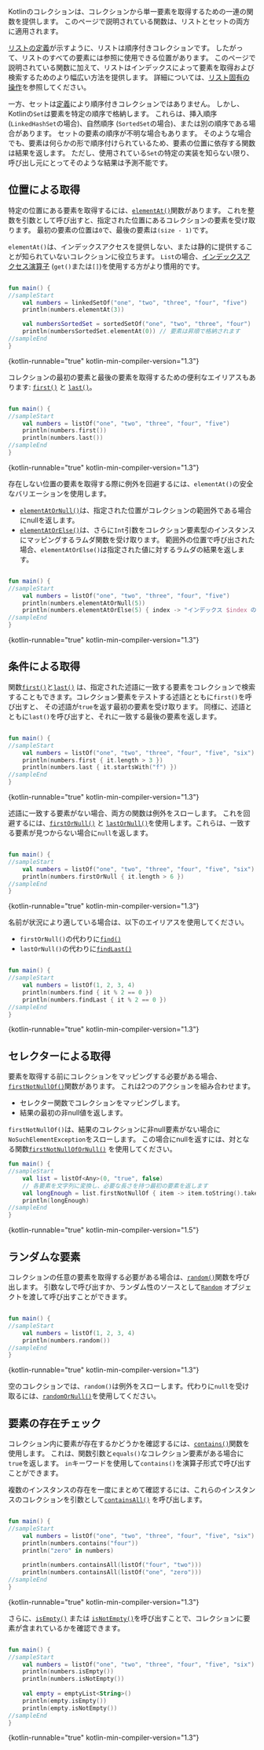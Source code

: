 [//]: # (title: 単一要素の取得)

Kotlinのコレクションは、コレクションから単一要素を取得するための一連の関数を提供します。
このページで説明されている関数は、リストとセットの両方に適用されます。

[リストの定義](collections-overview.md)が示すように、リストは順序付きコレクションです。
したがって、リストのすべての要素には参照に使用できる位置があります。
このページで説明されている関数に加えて、リストはインデックスによって要素を取得および検索するためのより幅広い方法を提供します。
詳細については、[リスト固有の操作](list-operations.md)を参照してください。

一方、セットは[定義](collections-overview.md)により順序付きコレクションではありません。
しかし、Kotlinの`Set`は要素を特定の順序で格納します。
これらは、挿入順序 (`LinkedHashSet`の場合)、自然順序 (`SortedSet`の場合)、または別の順序である場合があります。
セットの要素の順序が不明な場合もあります。
そのような場合でも、要素は何らかの形で順序付けられているため、要素の位置に依存する関数は結果を返します。
ただし、使用されている`Set`の特定の実装を知らない限り、呼び出し元にとってそのような結果は予測不能です。

## 位置による取得

特定の位置にある要素を取得するには、[`elementAt()`](https://kotlinlang.org/api/latest/jvm/stdlib/kotlin.collections/element-at.html)関数があります。
これを整数を引数として呼び出すと、指定された位置にあるコレクションの要素を受け取ります。
最初の要素の位置は`0`で、最後の要素は`(size - 1)`です。

`elementAt()`は、インデックスアクセスを提供しない、または静的に提供することが知られていないコレクションに役立ちます。
`List`の場合、[インデックスアクセス演算子](list-operations.md#retrieve-elements-by-index) (`get()`または`[]`)を使用する方がより慣用的です。

```kotlin

fun main() {
//sampleStart
    val numbers = linkedSetOf("one", "two", "three", "four", "five")
    println(numbers.elementAt(3))    

    val numbersSortedSet = sortedSetOf("one", "two", "three", "four")
    println(numbersSortedSet.elementAt(0)) // 要素は昇順で格納されます
//sampleEnd
}
```
{kotlin-runnable="true" kotlin-min-compiler-version="1.3"}

コレクションの最初の要素と最後の要素を取得するための便利なエイリアスもあります: [`first()`](https://kotlinlang.org/api/latest/jvm/stdlib/kotlin.collections/first.html)
と [`last()`](https://kotlinlang.org/api/latest/jvm/stdlib/kotlin.collections/last.html)。

```kotlin

fun main() {
//sampleStart
    val numbers = listOf("one", "two", "three", "four", "five")
    println(numbers.first())    
    println(numbers.last())    
//sampleEnd
}
```
{kotlin-runnable="true" kotlin-min-compiler-version="1.3"}

存在しない位置の要素を取得する際に例外を回避するには、`elementAt()`の安全なバリエーションを使用します。

*   [`elementAtOrNull()`](https://kotlinlang.org/api/latest/jvm/stdlib/kotlin.collections/element-at-or-null.html)は、指定された位置がコレクションの範囲外である場合にnullを返します。
*   [`elementAtOrElse()`](https://kotlinlang.org/api/latest/jvm/stdlib/kotlin.collections/element-at-or-else.html)は、さらに`Int`引数をコレクション要素型のインスタンスにマッピングするラムダ関数を受け取ります。
    範囲外の位置で呼び出された場合、`elementAtOrElse()`は指定された値に対するラムダの結果を返します。

```kotlin

fun main() {
//sampleStart
    val numbers = listOf("one", "two", "three", "four", "five")
    println(numbers.elementAtOrNull(5))
    println(numbers.elementAtOrElse(5) { index -> "インデックス $index の値は未定義です"})
//sampleEnd
}
```
{kotlin-runnable="true" kotlin-min-compiler-version="1.3"}

## 条件による取得

関数[`first()`](https://kotlinlang.org/api/latest/jvm/stdlib/kotlin.collections/first.html)と[`last()`](https://kotlinlang.org/api/latest/jvm/stdlib/kotlin.collections/last.html)
は、指定された述語に一致する要素をコレクションで検索することもできます。コレクション要素をテストする述語とともに`first()`を呼び出すと、
その述語が`true`を返す最初の要素を受け取ります。
同様に、述語とともに`last()`を呼び出すと、それに一致する最後の要素を返します。

```kotlin

fun main() {
//sampleStart
    val numbers = listOf("one", "two", "three", "four", "five", "six")
    println(numbers.first { it.length > 3 })
    println(numbers.last { it.startsWith("f") })
//sampleEnd
}
```
{kotlin-runnable="true" kotlin-min-compiler-version="1.3"}

述語に一致する要素がない場合、両方の関数は例外をスローします。
これを回避するには、[`firstOrNull()`](https://kotlinlang.org/api/latest/jvm/stdlib/kotlin.collections/first-or-null.html)
と [`lastOrNull()`](https://kotlinlang.org/api/latest/jvm/stdlib/kotlin.collections/last-or-null.html)を使用します。これらは、一致する要素が見つからない場合に`null`を返します。

```kotlin

fun main() {
//sampleStart
    val numbers = listOf("one", "two", "three", "four", "five", "six")
    println(numbers.firstOrNull { it.length > 6 })
//sampleEnd
}
```
{kotlin-runnable="true" kotlin-min-compiler-version="1.3"}

名前が状況により適している場合は、以下のエイリアスを使用してください。

*   `firstOrNull()`の代わりに[`find()`](https://kotlinlang.org/api/latest/jvm/stdlib/kotlin.collections/find.html)
*   `lastOrNull()`の代わりに[`findLast()`](https://kotlinlang.org/api/latest/jvm/stdlib/kotlin.collections/find-last.html)

```kotlin

fun main() {
//sampleStart
    val numbers = listOf(1, 2, 3, 4)
    println(numbers.find { it % 2 == 0 })
    println(numbers.findLast { it % 2 == 0 })
//sampleEnd
}
```
{kotlin-runnable="true" kotlin-min-compiler-version="1.3"}

## セレクターによる取得

要素を取得する前にコレクションをマッピングする必要がある場合、[`firstNotNullOf()`](https://kotlinlang.org/api/latest/jvm/stdlib/kotlin.collections/first-not-null-of.html)関数があります。
これは2つのアクションを組み合わせます。
*   セレクター関数でコレクションをマッピングします。
*   結果の最初の非null値を返します。

`firstNotNullOf()`は、結果のコレクションに非null要素がない場合に`NoSuchElementException`をスローします。
この場合にnullを返すには、対となる関数[`firstNotNullOfOrNull()`](https://kotlinlang.org/api/latest/jvm/stdlib/kotlin.collections/first-not-null-of-or-null.html)
を使用してください。

```kotlin
fun main() {
//sampleStart
    val list = listOf<Any>(0, "true", false)
    // 各要素を文字列に変換し、必要な長さを持つ最初の要素を返します
    val longEnough = list.firstNotNullOf { item -> item.toString().takeIf { it.length >= 4 } }
    println(longEnough)
//sampleEnd
}
```
{kotlin-runnable="true" kotlin-min-compiler-version="1.5"}

## ランダムな要素

コレクションの任意の要素を取得する必要がある場合は、[`random()`](https://kotlinlang.org/api/latest/jvm/stdlib/kotlin.collections/random.html)関数を呼び出します。
引数なしで呼び出すか、ランダム性のソースとして[`Random`](https://kotlinlang.org/api/latest/jvm/stdlib/kotlin.random/-random/index.html)
オブジェクトを渡して呼び出すことができます。

```kotlin

fun main() {
//sampleStart
    val numbers = listOf(1, 2, 3, 4)
    println(numbers.random())
//sampleEnd
}
```
{kotlin-runnable="true" kotlin-min-compiler-version="1.3"}

空のコレクションでは、`random()`は例外をスローします。代わりに`null`を受け取るには、[`randomOrNull()`](https://kotlinlang.org/api/latest/jvm/stdlib/kotlin.collections/random-or-null.html)を使用してください。

## 要素の存在チェック

コレクション内に要素が存在するかどうかを確認するには、[`contains()`](https://kotlinlang.org/api/latest/jvm/stdlib/kotlin.collections/contains.html)関数を使用します。
これは、関数引数と`equals()`なコレクション要素がある場合に`true`を返します。
`in`キーワードを使用して`contains()`を演算子形式で呼び出すことができます。

複数のインスタンスの存在を一度にまとめて確認するには、これらのインスタンスのコレクションを引数として[`containsAll()`](https://kotlinlang.org/api/latest/jvm/stdlib/kotlin.collections/contains-all.html)
を呼び出します。

```kotlin

fun main() {
//sampleStart
    val numbers = listOf("one", "two", "three", "four", "five", "six")
    println(numbers.contains("four"))
    println("zero" in numbers)
    
    println(numbers.containsAll(listOf("four", "two")))
    println(numbers.containsAll(listOf("one", "zero")))
//sampleEnd
}
```
{kotlin-runnable="true" kotlin-min-compiler-version="1.3"}

さらに、[`isEmpty()`](https://kotlinlang.org/api/latest/jvm/stdlib/kotlin.collections/is-empty.html)
または [`isNotEmpty()`](https://kotlinlang.org/api/latest/jvm/stdlib/kotlin.collections/is-not-empty.html)を呼び出すことで、コレクションに要素が含まれているかを確認できます。

```kotlin

fun main() {
//sampleStart
    val numbers = listOf("one", "two", "three", "four", "five", "six")
    println(numbers.isEmpty())
    println(numbers.isNotEmpty())
    
    val empty = emptyList<String>()
    println(empty.isEmpty())
    println(empty.isNotEmpty())
//sampleEnd
}
```
{kotlin-runnable="true" kotlin-min-compiler-version="1.3"}